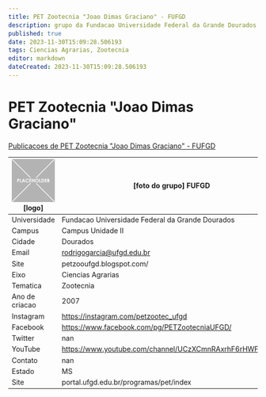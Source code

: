 ```yaml
---
title: PET Zootecnia "Joao Dimas Graciano" - FUFGD
description: grupo da Fundacao Universidade Federal da Grande Dourados
published: true
date: 2023-11-30T15:09:28.506193
tags: Ciencias Agrarias, Zootecnia
editor: markdown
dateCreated: 2023-11-30T15:09:28.506193
---
```


# PET Zootecnia "Joao Dimas Graciano"

[Publicacoes de PET Zootecnia "Joao Dimas Graciano" - FUFGD](/atividade/102PETZootecniaJoaoDimasGracianoFUFGD/feed.md)

| ![placeholder.png](/placeholder.png) [logo] | [foto do grupo] FUFGD         |
| ------------------------------------------- | ------------------------------------------------- |
| Universidade                                | Fundacao Universidade Federal da Grande Dourados      |
| Campus                                      | Campus Unidade II            |
| Cidade                                      | Dourados             |
| Email                                       | rodrigogarcia@ufgd.edu.br             |
| Site                                        | petzooufgd.blogspot.com/              |
| Eixo                                        | Ciencias Agrarias              |
| Tematica                                    | Zootecnia          |
| Ano de criacao                              | 2007        |
| Instagram                                   | https://instagram.com/petzootec_ufgd         |
| Facebook                                    | https://www.facebook.com/pg/PETZootecniaUFGD/          |
| Twitter                                     | nan           |
| YouTube                                     | https://www.youtube.com/channel/UCzXCmnRAxrhF6rHWF8GT_Ig           |
| Contato                                     | nan         |
| Estado                                      |  MS            |
| Site                                        | portal.ufgd.edu.br/programas/pet/index |
